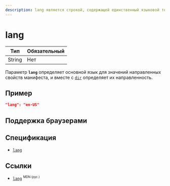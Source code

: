```yaml
---
description: lang является строкой, содержащей единственный языковой тег
---
```


# lang

| Тип    | Обязательный |
| ------ | ------------ |
| String | Нет          |

Параметр **`lang`** определяет основной язык для значений направленных свойств манифеста, и вместе с [`dir`](dir.md) определяет их направленность.

## Пример

```json
"lang": "en-US"
```

## Поддержка браузерами

<p class="ciu_embed" data-feature="mdn-html__manifest__lang" data-periods="future_1,current,past_1,past_2" data-accessible-colours="false"></p>

## Спецификация

- [`lang`](https://w3c.github.io/manifest/#lang-member)

## Ссылки

- [`lang`](https://developer.mozilla.org/ru/docs/Web/Manifest/lang) <sup><small>MDN (рус.)</small></sup>
